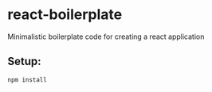 # react-boilerplate
Minimalistic boilerplate code for creating a react application

## Setup:
`npm install`
